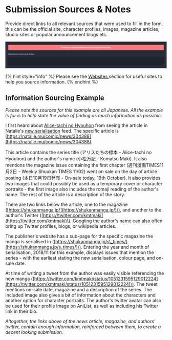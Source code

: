 # Submission Sources & Notes

Provide direct links to all relevant sources that were used to fill in the form, this can be the official site, character profiles, images, magazine articles, studio sites or popular announcement blogs etc.

![The &apos;Submission Sources &amp; Notes&apos; panel](../../.gitbook/assets/submission_source.png)

{% hint style="info" %}
Please see the [Websites ](../../before-you-begin/sourcing/websites.md)section for useful sites to help you source information.
{% endhint %}

## Information Sourcing Example

_Please note the sources for this example are all Japanese. All the example is for is to help state the value of finding as much information as possible._  
  
I first heard about [Alice-tachi no Hyouhon](https://anilist.co/manga/104652) from seeing the article in Natalie's [new serialisation](https://natalie.mu/comic/tag/43) feed. The specific article is [https://natalie.mu/comic/news/304388](https://natalie.mu/comic/news/304388).  
  
This article contains the series title \(アリスたちの標本 - Alice-tachi no Hyouhon\) and the author's name \(小松万記 - Komatsu Maki\). It also mentions the magazine issue containing the first chapter \(週刊漫画TIMES11月2日 - Weekly Shuukan TIMES 11/02\) went on sale on the day of article posting \(本日10月19日発売 - On-sale today, 19th October\). It also provides two images that could possibly be used as a temporary cover or character portraits - the first image also includes the romaji reading of the author's name. The rest of the article is a description of the story.  
  
There are two links below the article, one to the magazine \([https://shukanmanga.jp/](https://shukanmanga.jp/)\), and another to the author's Twitter \([https://twitter.com/kmtmaki](https://twitter.com/kmtmaki)\). Googling the author's name can also often bring up Twitter profiles, blogs, or wikipedia articles.  
  
The publisher's website has a sub-page for the specific magazine the manga is serialised in \([https://shukanmanga.jp/s\_times/](https://shukanmanga.jp/s_times/)\). Entering the year and month of serialisation, 2018/11 for this example, displays issues that mention the series - with the earliest stating the new serialisation, colour page, and on-sale date.  
  
At time of writing a tweet from the author was easily visible referencing the new manga \([https://twitter.com/kmtmaki/status/1051231595129012224](https://twitter.com/kmtmaki/status/1051231595129012224)\). The tweet mentions on-sale date, magazine and a description of the series. The included image also gives a bit of information about the characters and another option for character portraits. The author's twitter avatar can also be used for their profile image on AniList, as well as including his Twitter link in their bio.  
  
_Altogether, the links above of the news article, magazine, and authors' twitter, contain enough information, reinforced between them, to create a decent looking submission._

